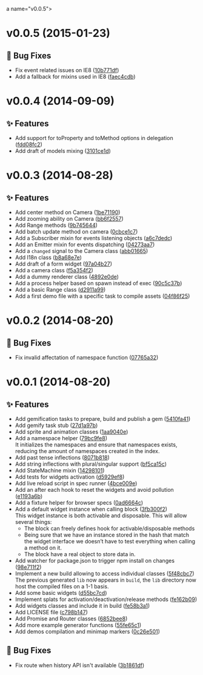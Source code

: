 a name="v0.0.5"></a>
# v0.0.5 (2015-01-23)

## :bug: Bug Fixes

- Fix event related issues on IE8 ([10b771df](https://github.com/abe33/agt.git/commit/10b771dfb9a5809b2df9309d7f9b89762815ee65))
- Add a fallback for mixins used in IE8 ([faec4cdb](https://github.com/abe33/agt.git/commit/faec4cdb25e393c2e65e289ef4046cd117f46e96))

<a name="v0.0.4"></a>
# v0.0.4 (2014-09-09)

## :sparkles: Features

- Add support for toProperty and toMethod options in delegation ([fdd08fc2](https://github.com/abe33/agt.git/commit/fdd08fc29e6cd2404e62bc8fbd63e611c958e48e))
- Add draft of models mixing ([3101ce1d](https://github.com/abe33/agt.git/commit/3101ce1d855cdb40c088bcb7e5ce50a174fbb25b))

<a name="v0.0.3"></a>
# v0.0.3 (2014-08-28)

## :sparkles: Features

- Add center method on Camera ([1be71190](https://github.com/abe33/agt.git/commit/1be71190ed757bd44e768d11b694fbc88d55a282))
- Add zooming ability on Camera ([bb6f2557](https://github.com/abe33/agt.git/commit/bb6f2557b51793a49d66c95428ef3b99a258453b))
- Add Range methods ([9b745644](https://github.com/abe33/agt.git/commit/9b74564445451a7aaaf7d994f60291d9be0dc648))
- Add batch update method on camera ([0cbce1c7](https://github.com/abe33/agt.git/commit/0cbce1c7bf1ed05e3ff91df5144584fd34982ae6))
- Add a Subscriber mixin for events listening objects ([a6c7dedc](https://github.com/abe33/agt.git/commit/a6c7dedcfb13696768a9b28f36afe6434db0a7fb))
- Add an Emitter mixin for events dispatching ([04273aa7](https://github.com/abe33/agt.git/commit/04273aa7f89ed5fb7c1da33662fb8196d77545fa))
- Add a `changed` signal to the Camera class ([abb01665](https://github.com/abe33/agt.git/commit/abb0166543af9c66771b797b5cc7af0e10e61fc5))
- Add I18n class ([b8a68e7e](https://github.com/abe33/agt.git/commit/b8a68e7ef7d828f3d188e72454a03d5335af30bb))
- Add draft of a form widget ([97a04b27](https://github.com/abe33/agt.git/commit/97a04b27a83843281592589ac42f9e5b76667e74))
- Add a camera class ([f5a354f2](https://github.com/abe33/agt.git/commit/f5a354f2891f5c05209afbbd59b4ee40800e49da))
- Add a dummy renderer class ([4892e0de](https://github.com/abe33/agt.git/commit/4892e0de46e76dc1d69c15b457c87707ed2d4fd2))
- Add a process helper based on spawn instead of exec ([90c5c37b](https://github.com/abe33/agt.git/commit/90c5c37ba02e0226afc08884e18692a86f7a0533))
- Add a basic Range class ([d2911a99](https://github.com/abe33/agt.git/commit/d2911a99563a772023012e742739460786509ceb))
- Add a first demo file with a specific task to compile assets ([04f86f25](https://github.com/abe33/agt.git/commit/04f86f257cb93574eb6796d06b0fad57d7015343))

<a name="v0.0.2"></a>
# v0.0.2 (2014-08-20)

## :bug: Bug Fixes

- Fix invalid affectation of namespace function ([07765a32](https://github.com/abe33/agt.git/commit/07765a3252f343e3d26a2c921a69c1b7b7767391))

<a name="v0.0.1"></a>
# v0.0.1 (2014-08-20)

## :sparkles: Features

- Add gemification tasks to prepare, build and publish a gem ([5410fa41](https://github.com/abe33/agt.git/commit/5410fa411ef3ab702c0df3b11a7fc8a082acaaed))
- Add gemify task stub ([27d1a97b](https://github.com/abe33/agt.git/commit/27d1a97b81934db93fc35b14134828577dd780b1))
- Add sprite and animation classes ([1aa9040e](https://github.com/abe33/agt.git/commit/1aa9040ee77931008362a30bd23ef8bd5ad3209a))
- Add a namespace helper ([79bc9fe8](https://github.com/abe33/agt.git/commit/79bc9fe8e85b1b861f54fa7fa3da1acecfc6fb18))  <br>It initializes the namespaces and ensure that namespaces
  exists, reducing the amount of namespaces created in the index.
- Add past tense inflections ([8071b818](https://github.com/abe33/agt.git/commit/8071b8189932d17ec8bd4bb97e0ec580db1c9954))
- Add string inflections with plural/singular support ([bf5ca15c](https://github.com/abe33/agt.git/commit/bf5ca15cf1e2ff5cd4b84a278c24500606ff1766))
- Add StateMachine mixin ([14298101](https://github.com/abe33/agt.git/commit/142981016649677cbf91876d54e5e7782249ae99))
- Add tests for widgets activation ([d5929ef8](https://github.com/abe33/agt.git/commit/d5929ef86d4466b76900bc2233e34597dbb4f2e4))
- Add live reload script in spec runner ([4bce009e](https://github.com/abe33/agt.git/commit/4bce009e3547050266443d4bd294c304fd6db589))
- Add an after each hook to reset the widgets and avoid pollution ([e1193a6b](https://github.com/abe33/agt.git/commit/e1193a6b5b4045ab3541079e5ad310826ebced92))
- Add a fixture helper for browser specs ([0ad6664c](https://github.com/abe33/agt.git/commit/0ad6664c870f1644bf8aa9066556f0feaf76ddf1))
- Add a default widget instance when calling block ([3fb300f2](https://github.com/abe33/agt.git/commit/3fb300f2ae93e65f21764dd59f9e780434bcbbde))  <br>This widget instance is both activable and disposable.
  This will allow several things:
  - The block can freely defines hook for activable/disposable methods
  - Being sure that we have an instance stored in the hash that match the
  widget interface we doesn’t have to test everything when calling a
  method on it.
  - The block have a real object to store data in.
- Add watcher for package.json to trigger npm install on changes ([98e711f2](https://github.com/abe33/agt.git/commit/98e711f269199f14d0ccf42e708740fc9895d720))
- Implement a new build allowing to access individual classes ([5f48cbc7](https://github.com/abe33/agt.git/commit/5f48cbc7ac7ce188743ce47019d6ba568a02e18d))  <br>The previous generated `lib` now appears in `build`, the `lib`
  directory now host the compiled files on a 1-1 basis.
- Add some basic widgets ([d55bc7cd](https://github.com/abe33/agt.git/commit/d55bc7cd6139aa3e85fd92b375599137e43bb77d))
- Implement splats for activation/deactivation/release methods ([fe162b09](https://github.com/abe33/agt.git/commit/fe162b09b353f86ce9ff05593074e37083ad053b))
- Add widgets classes and include it in build ([fe58b3a1](https://github.com/abe33/agt.git/commit/fe58b3a1c036a0de24635004ca2dedcbd7e71110))
- Add LICENSE file ([c798b147](https://github.com/abe33/agt.git/commit/c798b147ac6e6f19b59e0d359c6a643522ae49eb))
- Add Promise and Router classes ([6852bee8](https://github.com/abe33/agt.git/commit/6852bee8310e4c809c532cc7769361bc6e481cd4))
- Add more example generator functions ([55fe65c1](https://github.com/abe33/agt.git/commit/55fe65c189f2ef0d15edbde2d3607253438192ed))
- Add demos compilation and minimap markers ([0c26e501](https://github.com/abe33/agt.git/commit/0c26e501b1272568923883c93b12d038dfe87ce4))

## :bug: Bug Fixes

- Fix route when history API isn't available ([3b1861df](https://github.com/abe33/agt.git/commit/3b1861df019279b564decc09e337e225ca1fbed7))
